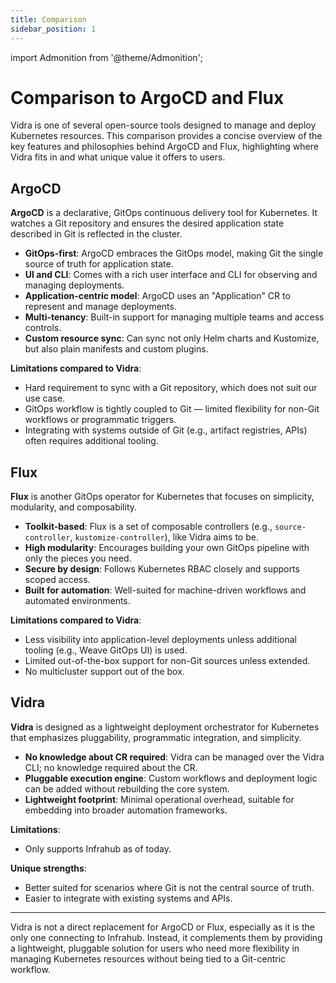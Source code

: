 ```yaml
---
title: Comparison
sidebar_position: 1
---
```

import Admonition from '@theme/Admonition';

# Comparison to ArgoCD and Flux

Vidra is one of several open-source tools designed to manage and deploy Kubernetes resources. This comparison provides a concise overview of the key features and philosophies behind ArgoCD and Flux, highlighting where Vidra fits in and what unique value it offers to users.

## ArgoCD

**ArgoCD** is a declarative, GitOps continuous delivery tool for Kubernetes. It watches a Git repository and ensures the desired application state described in Git is reflected in the cluster.

- **GitOps-first**: ArgoCD embraces the GitOps model, making Git the single source of truth for application state.
- **UI and CLI**: Comes with a rich user interface and CLI for observing and managing deployments.
- **Application-centric model**: ArgoCD uses an "Application" CR to represent and manage deployments.
- **Multi-tenancy**: Built-in support for managing multiple teams and access controls.
- **Custom resource sync**: Can sync not only Helm charts and Kustomize, but also plain manifests and custom plugins.

**Limitations compared to Vidra**:
- Hard requirement to sync with a Git repository, which does not suit our use case.
- GitOps workflow is tightly coupled to Git — limited flexibility for non-Git workflows or programmatic triggers.
- Integrating with systems outside of Git (e.g., artifact registries, APIs) often requires additional tooling.

## Flux

**Flux** is another GitOps operator for Kubernetes that focuses on simplicity, modularity, and composability.

- **Toolkit-based**: Flux is a set of composable controllers (e.g., `source-controller`, `kustomize-controller`), like Vidra aims to be.
- **High modularity**: Encourages building your own GitOps pipeline with only the pieces you need.
- **Secure by design**: Follows Kubernetes RBAC closely and supports scoped access.
- **Built for automation**: Well-suited for machine-driven workflows and automated environments.

**Limitations compared to Vidra**:
- Less visibility into application-level deployments unless additional tooling (e.g., Weave GitOps UI) is used.
- Limited out-of-the-box support for non-Git sources unless extended.
- No multicluster support out of the box.

## Vidra

**Vidra** is designed as a lightweight deployment orchestrator for Kubernetes that emphasizes pluggability, programmatic integration, and simplicity.

- **No knowledge about CR required**: Vidra can be managed over the Vidra CLI; no knowledge required about the CR.
- **Pluggable execution engine**: Custom workflows and deployment logic can be added without rebuilding the core system.
- **Lightweight footprint**: Minimal operational overhead, suitable for embedding into broader automation frameworks.

**Limitations**:
- Only supports Infrahub as of today.

**Unique strengths**:
- Better suited for scenarios where Git is not the central source of truth.
- Easier to integrate with existing systems and APIs.

---

Vidra is not a direct replacement for ArgoCD or Flux, especially as it is the only one connecting to Infrahub. Instead, it complements them by providing a lightweight, pluggable solution for users who need more flexibility in managing Kubernetes resources without being tied to a Git-centric workflow.
